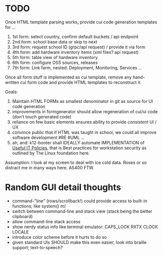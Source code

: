 # TODO 

Once HTML template parsing works, provide cui code generation templates for ...

1. 1st form: select country, confirm default buckets / api endpoint
1. 2nd form: school base data or skip to next
1. 3rd form: request school ID (grpc/api request) / provide it via form
1. 4th form: add hardware inventory items (xml files? api request)
1. 5th form: table view of hardware inventory
1. 6th form: configure OSS sources, releases
1. 7th form: Link farm, nested: Deployment, Monitoring, Services ...

Once all form stuff is implemented as cui template,
remove any hand-written cui form code and provide
HTML templates to reconstruct it.

Goals:

1. Maintain HTML FORMs as smallest denominator in git as source for UI code generation
1. improvements in formgenerator should allow regeneration of cui/ui code (don't touch generated code)
1. reliance on few basic elements ensures ability to provide *consistent* UI / UX
1. convince public that if HTML was taught in school, we could all improve software development #RE #UML ...
1. ah, and: k12-booter shall IDEALLY automate IMPLEMENTATION of [Useful IT Policies](https://github.com/lfit/itpol), 
   that is Best practices for workstation security as outlined by The Linux foundation here.

Assumption: I look at my screen to deal with ice cold data. Roses or so distract me in many ways here. AS400 FTW.

# Random GUI detail thoughts

- command-"line" (rows/scrollback!) could provide access to built-in functions; like system() m(
- switch between command-line and stack view (stack being the better clipboard)
- allow command-line stack access
- show nerdy status info like terminal emulator: CAPS_LOCK RXTX CLOCK LOCALE
- introduce color scheme before it hurts to do so
- given standard UIs SHOULD make this even easier, look into braille support; text-to-speech?
